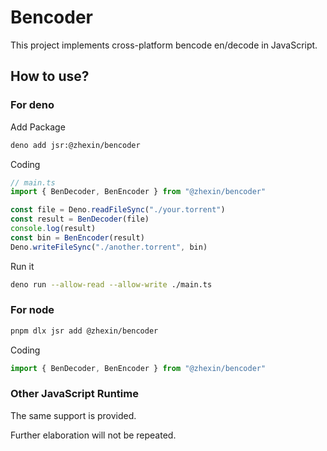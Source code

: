 # Bencoder
This project implements cross-platform bencode en/decode in JavaScript.

## How to use?
### For deno
Add Package
```bash
deno add jsr:@zhexin/bencoder
```
Coding
```TypeScript
// main.ts
import { BenDecoder, BenEncoder } from "@zhexin/bencoder"

const file = Deno.readFileSync("./your.torrent")
const result = BenDecoder(file)
console.log(result)
const bin = BenEncoder(result)
Deno.writeFileSync("./another.torrent", bin)
```
Run it
```bash
deno run --allow-read --allow-write ./main.ts
```

### For node
```bash
pnpm dlx jsr add @zhexin/bencoder
```
Coding
```TypeScript
import { BenDecoder, BenEncoder } from "@zhexin/bencoder"
```
### Other JavaScript Runtime
The same support is provided.

Further elaboration will not be repeated.